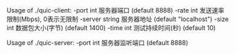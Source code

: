 Usage of ./quic-client:
  -port int
        服务器端口 (default 8888)
  -rate int
        发送速率限制(Mbps), 0表示无限制
  -server string
        服务器地址 (default "localhost")
  -size int
        数据包大小(字节) (default 1400)
  -time int
        测试持续时间(秒) (default 10)

Usage of ./quic-server:
  -port int
        服务器监听端口 (default 8888)